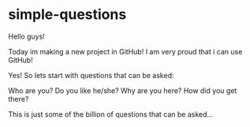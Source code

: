 # simple-questions

Hello guys!

Today im making a new project in GitHub!
I am very proud that i can use GitHub!

Yes! So lets start with questions that can be asked:

Who are you?
Do you like he/she?
Why are you here?
How did you get there?

This is just some of the billion of questions that can be asked...
